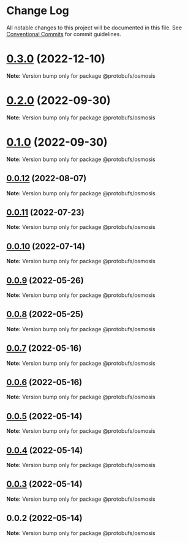 # Change Log

All notable changes to this project will be documented in this file.
See [Conventional Commits](https://conventionalcommits.org) for commit guidelines.

# [0.3.0](https://github.com/cosmology-tech/proto-registry/compare/@protobufs/osmosis@0.2.0...@protobufs/osmosis@0.3.0) (2022-12-10)

**Note:** Version bump only for package @protobufs/osmosis





# [0.2.0](https://github.com/cosmology-tech/proto-registry/compare/@protobufs/osmosis@0.1.0...@protobufs/osmosis@0.2.0) (2022-09-30)

**Note:** Version bump only for package @protobufs/osmosis





# [0.1.0](https://github.com/cosmology-tech/proto-registry/compare/@protobufs/osmosis@0.0.12...@protobufs/osmosis@0.1.0) (2022-09-30)

**Note:** Version bump only for package @protobufs/osmosis





## [0.0.12](https://github.com/cosmology-tech/proto-registry/compare/@protobufs/osmosis@0.0.11...@protobufs/osmosis@0.0.12) (2022-08-07)

**Note:** Version bump only for package @protobufs/osmosis





## [0.0.11](https://github.com/cosmology-tech/proto-registry/compare/@protobufs/osmosis@0.0.10...@protobufs/osmosis@0.0.11) (2022-07-23)

**Note:** Version bump only for package @protobufs/osmosis





## [0.0.10](https://github.com/cosmology-tech/proto-registry/compare/@protobufs/osmosis@0.0.9...@protobufs/osmosis@0.0.10) (2022-07-14)

**Note:** Version bump only for package @protobufs/osmosis





## [0.0.9](https://github.com/cosmology-tech/proto-registry/compare/@protobufs/osmosis@0.0.8...@protobufs/osmosis@0.0.9) (2022-05-26)

**Note:** Version bump only for package @protobufs/osmosis





## [0.0.8](https://github.com/cosmology-tech/proto-registry/compare/@protobufs/osmosis@0.0.7...@protobufs/osmosis@0.0.8) (2022-05-25)

**Note:** Version bump only for package @protobufs/osmosis





## [0.0.7](https://github.com/cosmology-tech/proto-registry/compare/@protobufs/osmosis@0.0.6...@protobufs/osmosis@0.0.7) (2022-05-16)

**Note:** Version bump only for package @protobufs/osmosis





## [0.0.6](https://github.com/cosmology-tech/proto-registry/compare/@protobufs/osmosis@0.0.5...@protobufs/osmosis@0.0.6) (2022-05-16)

**Note:** Version bump only for package @protobufs/osmosis





## [0.0.5](https://github.com/cosmology-tech/proto-registry/compare/@protobufs/osmosis@0.0.4...@protobufs/osmosis@0.0.5) (2022-05-14)

**Note:** Version bump only for package @protobufs/osmosis





## [0.0.4](https://github.com/cosmology-tech/proto-registry/compare/@protobufs/osmosis@0.0.3...@protobufs/osmosis@0.0.4) (2022-05-14)

**Note:** Version bump only for package @protobufs/osmosis





## [0.0.3](https://github.com/cosmology-tech/proto-registry/compare/@protobufs/osmosis@0.0.2...@protobufs/osmosis@0.0.3) (2022-05-14)

**Note:** Version bump only for package @protobufs/osmosis





## 0.0.2 (2022-05-14)

**Note:** Version bump only for package @protobufs/osmosis
